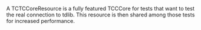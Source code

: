 A TCTCCoreResource is a fully featured TCCCore for tests that want to test the real connection to tdlib. This resource is then shared among those tests for increased performance.